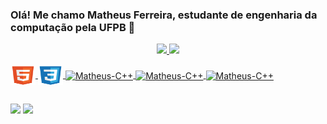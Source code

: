 ### Olá! Me chamo Matheus Ferreira, estudante de engenharia da computação  pela UFPB 👋

<div align="center">
  <a href="https://github.com/matheusfer0902">
  <img height="180em" src="https://github-readme-stats.vercel.app/api?username=matheusfer0902&show_icons=true&theme=dark&include_all_commits=true&count_private=true"/>
  <img height="180em" src="https://github-readme-stats.vercel.app/api/top-langs/?username=matheusfer0902&layout=compact&langs_count=7&theme=dark"/>
</div>
 <div style="display: inline_block"><br>
  <img align="center" alt="Matheus-HTML" height="30" width="40" src="https://raw.githubusercontent.com/devicons/devicon/master/icons/html5/html5-original.svg">
  <img align="center" alt="Matheus-CSS" height="30" width="40" src="https://raw.githubusercontent.com/devicons/devicon/master/icons/css3/css3-original.svg">
  <img align="center" alt="Matheus-C++" height="30" width="40" src="https://cdn.jsdelivr.net/gh/devicons/devicon/icons/cplusplus/cplusplus-original.svg">
  <img align="center" alt="Matheus-C++" height="30" width="40" src="https://cdn.jsdelivr.net/gh/devicons/devicon/icons/javascript/javascript-original.svg" />
  <img align="center" alt="Matheus-C++" height="30" width="40" src="https://cdn.jsdelivr.net/gh/devicons/devicon@latest/icons/react/react-original-wordmark.svg" />
</div>

  ##
  
  <div>
  <a href = "mailto:matheusfer0902@gmail.com"><img src="https://img.shields.io/badge/Gmail-D14836?style=for-the-badge&logo=gmail&logoColor=white" target="_blank"></a>
  <a href="https://www.linkedin.com/in/matheusferreira92/" target="_blank"><img src="https://img.shields.io/badge/LinkedIn-0077B5?style=for-the-badge&logo=linkedin&logoColor=white" target="_blank"></a> 
  </div>

